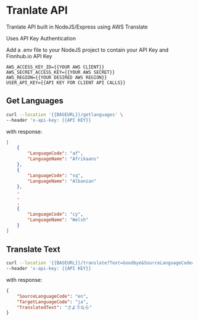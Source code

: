 # Tranlate API

Tranlate API built in NodeJS/Express using AWS Translate

Uses API Key Authentication

Add a .env file to your NodeJS project to contain your API Key and Finnhub.io API Key

```
AWS_ACCESS_KEY_ID={{YOUR AWS CLIENT}}
AWS_SECRET_ACCESS_KEY={{YOUR AWS SECRET}}
AWS_REGION={{YOUR DESIRED AWS REGION}}
USER_API_KEY={{API KEY FOR CLIENT API CALLS}}
```

## Get Languages

```bash
curl --location '{{BASEURL}}/getlanguages' \
--header 'x-api-key: {{API KEY}}
```

with response:

```json
[
    {
        "LanguageCode": "af",
        "LanguageName": "Afrikaans"
    },
    {
        "LanguageCode": "sq",
        "LanguageName": "Albanian"
    },
    .
    .
    .
    {
        "LanguageCode": "cy",
        "LanguageName": "Welsh"
    }
]
```

## Translate Text

```bash
curl --location '{{BASEURL}}/translate?Text=Goodbye&SourceLanguageCode=auto&TargetLanguageCode=ja' \
--header 'x-api-key: {{API KEY}}
```

with response:

```json
{
    "SourceLanguageCode": "en",
    "TargetLanguageCode": "ja",
    "TranslatedText": "さようなら"
}
```
